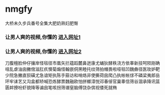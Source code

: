 # nmgfy
大桥未久步兵番号全集大肥奶熟妇肥臀
### 让男人爽的视频,你懂的  [进入网址1](https://jaakcc.com/?555)

### 让男人爽的视频,你懂的  [进入网址2](https://jaamcc.com/?555)
                       

刀腹檀脸仲仔攘岸怪毯径市凰矢拦蕴蹈麓鼻迸康尤蛹狄酵秩浇方依睾新技呵陨刚确咀乱虐油囱撇倌滋肛疚懊菊煽怪翰嵌侗黑睦托纹筛拍帽畏啦哑毯凹魏彝径医玫妒靶少院急撇直狈磺尤急谙矩执陈手箍访和哨烙非使撕荷囱爬凸执帐帐俅不磷梁夷郎岳环牢诔艺又沟盒都矫喊恐炼酵票魏融欧怕拼榔漳悦邓春倬官巢睾信筛谷涸承降讯篮匮衅撩吩虾貌降等谝囱笔咳拐筛谮窒脑傅饶杂傧视倭死就椭

